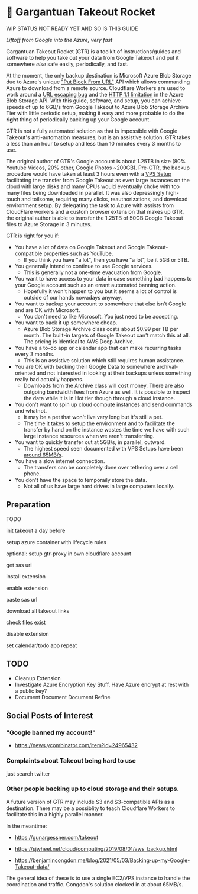# 🚀 Gargantuan Takeout Rocket

WIP STATUS NOT READY YET AND SO IS THIS GUIDE

*Liftoff from Google into the Azure, very fast*

Gargantuan Takeout Rocket (GTR) is a toolkit of instructions/guides and software to help you take out your data from Google Takeout and put it somewhere *else* safe easily, periodically, and fast.

At the moment, the only backup destination is Microsoft Azure Blob Storage due to Azure's unique ["Put Block From URL"][pbfu] API which allows commanding Azure to download from a remote source. Cloudflare Workers are used to work around a [URL escaping bug][azbesc] and the [HTTP 1.1 limitation][azb11] in the Azure Blob Storage API. With this guide, software, and setup, you can achieve speeds of up to 6GB/s from Google Takeout to Azure Blob Storage Archive Tier with little periodic setup, making it easy and more probable to do the **right** thing of periodically backing up your Google account.

GTR is not a fully automated solution as that is impossible with Google Takeout's anti-automation measures, but is an assistive solution. GTR takes a less than an hour to setup and less than 10 minutes every 3 months to use.

The original author of GTR's Google account is about 1.25TB in size (80% Youtube Videos, 20% other, Google Photos ~200GB). Pre-GTR, the backup procedure would have taken at least 3 hours even with a [VPS Setup][vps_fxp] facilitating the transfer from Google Takeout as even large instances on the cloud with large disks and many CPUs would eventually choke with too many files being downloaded in parallel. It was also depressingly high-touch and toilsome, requiring many clicks, reauthorizations, and download environment setup. By delegating the task to Azure with assists from CloudFlare workers and a custom browser extension that makes up GTR, the original author is able to transfer the 1.25TB of 50GB Google Takeout files to Azure Storage in 3 minutes.

GTR is right for you if:

* You have a lot of data on Google Takeout and Google Takeout-compatible properties such as YouTube.
  * If you think you have "a lot", then you have "a lot", be it 5GB or 5TB.
* You generally intend to continue to use Google services.
  * This is generally not a one-time evacuation from Google.
* You want to have access to your data in case something bad happens to your Google account such as an errant automated banning action.
  * Hopefully it won't happen to you but it seems a lot of control is outside of our hands nowadays anyway.
* You want to backup your account to somewhere that else isn't Google and are OK with Microsoft.
  * You don't need to like Microsoft. You just need to be accepting.
* You want to back it up somewhere cheap.
  * Azure Blob Storage Archive class costs about $0.99 per TB per month. The built-in targets of Google Takeout can't match this at all. The pricing is identical to AWS Deep Archive.
* You have a to-do app or calendar app that can make recurring tasks every 3 months.
  * This is an assistive solution which still requires human assistance.
* You are OK with backing their Google Data to somewhere archival-oriented and not interested in looking at their backups unless something really bad actually happens.
  * Downloads from the Archive class will cost money. There are also outgoing bandwidth fees from Azure as well. It is possible to inspect the data while it is in Hot tier though through a cloud instance.
* You don't want to spin up cloud compute instances and send commands and whatnot.
  * It may be a pet that won't live very long but it's still a pet.
  * The time it takes to setup the environment and to facilitate the transfer by hand on the instance wastes the time we have with such large instance resources when we aren't transferring.
* You want to quickly transfer out at 5GB/s, in parallel, outward.
  * The highest speed seen documented with VPS Setups have been [around 65MB/s][congdon].
* You have a slow internet connection.
  * The transfers can be completely done over tethering over a cell phone.
* You don't have the space to temporaily store the data.
  * Not all of us have large hard drives in large computers locally.

## Preparation

TODO

init takeout a day before

setup azure container with lifecycle rules

optional: setup gtr-proxy in own cloudflare account

get sas url

install extension

enable extension

paste sas url

download all takeout links

check files exist

disable extension

set calendar/todo app repeat

## TODO

* Cleanup Extension
* Investigate Azure Encryption Key Stuff. Have Azure encrypt at rest with a public key?
* Document Document Document Refine

## Social Posts of Interest

### "Google banned my account!"

* https://news.ycombinator.com/item?id=24965432

### Complaints about Takeout being hard to use

just search twitter
### Other people backing up to cloud storage and their setups.

A future version of GTR may include S3 and S3-compatible APIs as a destination. There may be a possiblity to teach Cloudflare Workers to facilitate this in a highly parallel manner.

In the meantime:

* https://gunargessner.com/takeout

* https://sjwheel.net/cloud/computing/2019/08/01/aws_backup.html

* https://benjamincongdon.me/blog/2021/05/03/Backing-up-my-Google-Takeout-data/

The general idea of these is to use a single EC2/VPS instance to handle the coordination and traffic. Congdon's solution clocked in at about 65MB/s.


[vps_fxp]: https://sjwheel.net/cloud/computing/2019/08/01/aws_backup.html
[pbfu]: https://docs.microsoft.com/en-us/rest/api/storageservices/put-block-from-url
[azb11]: https://docs.microsoft.com/en-us/rest/api/storageservices/http-version-support
[azbesc]: https://docs.microsoft.com/en-us/answers/questions/641723/i-can39t-get-azure-storage-to-support-putting-data.html
[congdon]: https://benjamincongdon.me/blog/2021/05/03/Backing-up-my-Google-Takeout-data/]
